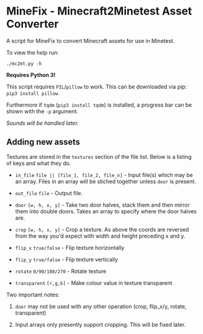 # MineFix - Minecraft2Minetest Asset Converter
A script for MineFix to convert Minecraft assets for use in Minetest.

To view the help run:

    ./mc2mt.py -h

**Requires Python 3!**

This script requires `PIL`/`pillow` to work. This can be downloaded via pip: `pip3 install pillow`.

Furthermore if `tqdm` (`pip3 install tqdm`) is installed, a progress bar can be shown with the `-p` argument.

*Sounds will be handled later.*

## Adding new assets

Textures are stored in the `textures` section of the file list. Below is a listing of keys and what they do.

* `in_file` `file || [file_1, file_2, file_n]` - Input file(s) which may be an array. Files in an array will be stiched together unless `door` is present.

* `out_file` `file` - Output file.

* `door` `[w, h, x, y]` - Take two door halves, stack them and then mirror them into double doors. Takes an array to specify where the door halves are.

* `crop` `[w, h, x, y]` - Crop a texture. As above the coords are reversed from the way you'd expect with width and height preceding x and y.

* `flip_x` `true/false` - Flip texture horizontally

* `flip_y` `true/false` - Flip texture vertically

* `rotate` `0/90/180/270` - Rotate texture

* `transparent` `[r,g,b]` - Make colour value in texture transparent

Two important notes:

1. `door` may not be used with any other operation (crop, flip_x/y, rotate, transparent)

2. Input arrays only presently support cropping. This will be fixed later.
